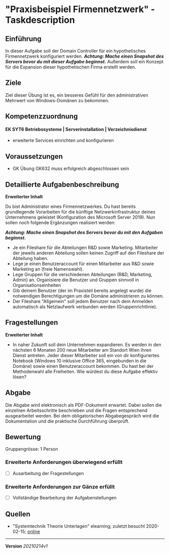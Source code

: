 # "Praxisbeispiel Firmennetzwerk" - Taskdescription

## Einführung
In dieser Aufgabe soll der Domain Controller für ein hypothetisches Firmennetzwerk konfiguriert werden.
***Achtung: Mache einen Snapshot des Servers bevor du mit dieser Aufgabe beginnst.*** Außerdem soll ein Konzept für die Expansion dieser hypothetischen Firma erstellt werden.

## Ziele
Ziel dieser Übung ist es, ein besseres Gefühl für den administrativen Mehrwert von Windows-Domänen zu bekommen.

## Kompetenzzuordnung
#### EK SYT6 Betriebssysteme | Serverinstallation | Verzeichnisdienst
* erweiterte Services einrichten und konfigurieren

## Voraussetzungen
* GK Übung GK632 muss erfolgreich abgeschlossen sein

## Detaillierte Aufgabenbeschreibung

**Erweiterter Inhalt**

Du bist Administrator eines Firmennetzwerkes. Du hast bereits grundlegende Vorarbeiten für die künftige Netzwerkinfrastruktur deines Unternehmens geleistet (Konfiguration des Microsoft Server 2019). Nun sollen noch folgende Ergänzungen realisiert werden:

***Achtung: Mache einen Snapshot des Servers bevor du mit den Aufgaben beginnst.***

- Je ein Fileshare für die Abteilungen R&D sowie Marketing. Mitarbeiter der jeweils anderen Abteilung sollen keinen Zugriff auf den Fileshare der Abteilung haben.
- Lege je einen Benutzeraccount für einen Mitarbeiter aus R&D sowie Marketing an (freie Namenswahl).
- Lege Gruppen für die verschiedenen Abteilungen (R&D, Marketing, Admin) an. Organisiere die Benutzer und Gruppen sinnvoll in Organisationseinheiten
- Gib deinem Benutzer (der im Praxisteil bereits angelegt wurde) die notwendigen Berechtigungen um die Domäne administrieren zu können.
- Der Fileshare "Allgemein" soll jedem Benutzer nach dem Anmelden automatisch als Netzlaufwerk verbunden werden (Gruppenrichtlinie).

## Fragestellungen

**Erweiterter Inhalt**

- In naher Zukunft soll dein Unternehmen expandieren. Es werden in den nächsten 6 Monaten 200 neue Mitarbeiter am Standort Wien ihren Dienst antreten. Jeder dieser Mitarbeiter soll ein von dir konfiguriertes Notebook (Windows 10 inklusive Office 365, eingebunden in die Domäne) sowie einen Benutzeraccount bekommen. Du hast bei der Methodenwahl alle Freiheiten. Wie würdest du diese Aufgabe effektiv lösen?

## Abgabe
Die Abgabe wird elektronisch als PDF-Dokument erwartet. Dabei sollen die einzelnen Arbeitsschritte beschrieben und die Fragen entsprechend ausgearbeitet werden. Bei dem obligatorischen Abgabegespräch wird die Dokumentation und die praktische Durchführung überprüft.

## Bewertung
Gruppengrösse: 1 Person
### Erweiterte Anforderungen **überwiegend erfüllt**
- [ ] Ausarbeitung der Fragestellungen
### Erweiterte Anforderungen **zur Gänze erfüllt**
- [ ] Vollständige Bearbeitung der Aufgabenstellungen

## Quellen
* "Systemtechnik Theorie Unterlagen" elearning; zuletzt besucht 2020-02-15; [online](https://elearning.tgm.ac.at/course/view.php?id=1939)

---
**Version** *20210214v1*
